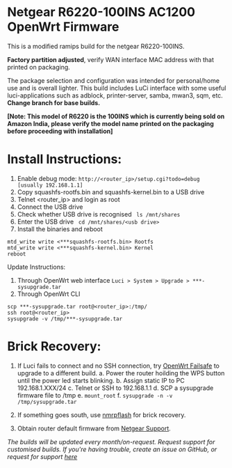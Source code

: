 # Netgear R6220-100INS AC1200 OpenWrt Firmware

This is a modified ramips build for the netgear R6220-100INS.

**Factory partition adjusted**, verify WAN interface MAC address with that printed on packaging.

The package selection and configuration was intended for personal/home use and is overall lighter. This build includes LuCi interface with some useful luci-applications such as adblock, printer-server, samba, mwan3, sqm, etc.
**Change branch for base builds.**

**[Note: This model of R6220 is the 100INS which is currently being sold on Amazon India, please verify the model name printed on the packaging before proceeding with installation]**

# Install Instructions:
  1. Enable debug mode: ```http://<router_ip>/setup.cgi?todo=debug   [usually 192.168.1.1]```
  2. Copy squashfs-rootfs.bin and squashfs-kernel.bin to a USB drive
  3. Telnet <router_ip> and login as root
  4. Connect the USB drive
  5. Check whether USB drive is recognised ``` ls /mnt/shares```
  6. Enter the USB drive ``` cd /mnt/shares/<usb drive>```
  7. Install the binaries and reboot
  ``` 
  mtd_write write <***squashfs-rootfs.bin> Rootfs
  mtd_write write <***squashfs-kernel.bin> Kernel
  reboot
  ```
  
Update Instructions:
1. Through OpenWrt web interface ```Luci > System > Upgrade > ***-sysupgrade.tar```
2. Through OpenWrt CLI
```
scp ***-sysupgrade.tar root@<router_ip>:/tmp/
ssh root@<router_ip>
sysupgrade -v /tmp/***-sysupgrade.tar
```

# Brick Recovery:
1. If Luci fails to connect and no SSH connection, try [OpenWrt Failsafe](https://wiki.openwrt.org/doc/howto/generic.failsafe) to upgrade to a different build.
  a. Power the router hoilding the WPS button until the power led starts blinking.
  b. Assign static IP to PC 192.168.1.XXX/24
  c. Telnet or SSH to 192.168.1.1
  d. SCP a sysupgrade firmware file to /tmp
  e. ```mount_root```
  f. ```sysupgrade -n -v /tmp/sysupgrade.tar```
  
1. If something goes south, use [nmrpflash](https://github.com/jclehner/nmrpflash) for brick recovery.
2. Obtain router default firmware from [Netgear Support](https://www.netgear.com/support/product/R6220#download).




*The builds will be updated every month/on-request. Request support for customised builds. If you're having trouble, create an issue on GitHub, or request for support [here](mailto:jayanta.gogoi525@gmail.com)*
